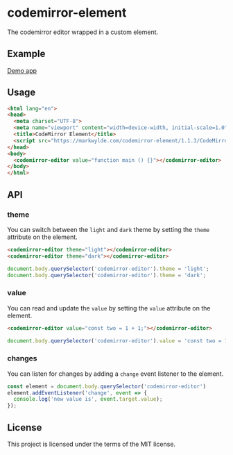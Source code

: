 # codemirror-element

The codemirror editor wrapped in a custom element.

## Example

[Demo app](https://markwylde.com/codemirror-element/1.1.3/)

## Usage

```html
<html lang="en">
<head>
  <meta charset="UTF-8">
  <meta name="viewport" content="width=device-width, initial-scale=1.0">
  <title>CodeMirror Element</title>
  <script src="https://markwylde.com/codemirror-element/1.1.3/CodeMirrorEditor.js"></script>
</head>
<body>
  <codemirror-editor value="function main () {}"></codemirror-editor>
</body>
</html>
```

## API

### theme
You can switch between the `light` and `dark` theme by setting the `theme` attribute on the element.

```html
<codemirror-editor theme="light"></codemirror-editor>
<codemirror-editor theme="dark"></codemirror-editor>
```

```js
document.body.querySelector('codemirror-editor').theme = 'light';
document.body.querySelector('codemirror-editor').theme = 'dark';
```

### value
You can read and update the `value` by setting the `value` attribute on the element.

```html
<codemirror-editor value="const two = 1 + 1;"></codemirror-editor>
```

```js
document.body.querySelector('codemirror-editor').value = 'const two = 1 + 1;';
```

### changes
You can listen for changes by adding a `change` event listener to the element.

```js
const element = document.body.querySelector('codemirror-editor')
element.addEventListener('change', event => {
  console.log('new value is', event.target.value);
});
```

## License
This project is licensed under the terms of the MIT license.
